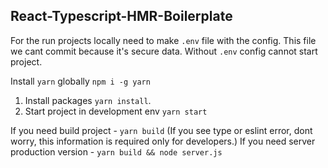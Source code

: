 ## React-Typescript-HMR-Boilerplate

For the run projects locally need to make `.env` file with the config. This file we cant commit because it's secure data.
Without `.env` config cannot start project.

Install `yarn` globally `npm i -g yarn`
1. Install packages `yarn install`.
2. Start project in development env `yarn start`

If you need build project - `yarn build` (If you see type or eslint error, dont worry, this information is required only for developers.)
If you need server production version -  `yarn build && node server.js`
